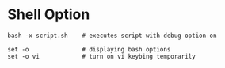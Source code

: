 # Shell Option

```shell
bash -x script.sh    # executes script with debug option on

set -o               # displaying bash options 
set -o vi            # turn on vi keybing temporarily 
```
